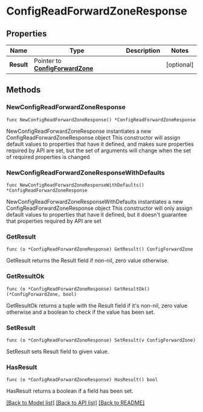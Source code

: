 # ConfigReadForwardZoneResponse

## Properties

Name | Type | Description | Notes
------------ | ------------- | ------------- | -------------
**Result** | Pointer to [**ConfigForwardZone**](ConfigForwardZone.md) |  | [optional] 

## Methods

### NewConfigReadForwardZoneResponse

`func NewConfigReadForwardZoneResponse() *ConfigReadForwardZoneResponse`

NewConfigReadForwardZoneResponse instantiates a new ConfigReadForwardZoneResponse object
This constructor will assign default values to properties that have it defined,
and makes sure properties required by API are set, but the set of arguments
will change when the set of required properties is changed

### NewConfigReadForwardZoneResponseWithDefaults

`func NewConfigReadForwardZoneResponseWithDefaults() *ConfigReadForwardZoneResponse`

NewConfigReadForwardZoneResponseWithDefaults instantiates a new ConfigReadForwardZoneResponse object
This constructor will only assign default values to properties that have it defined,
but it doesn't guarantee that properties required by API are set

### GetResult

`func (o *ConfigReadForwardZoneResponse) GetResult() ConfigForwardZone`

GetResult returns the Result field if non-nil, zero value otherwise.

### GetResultOk

`func (o *ConfigReadForwardZoneResponse) GetResultOk() (*ConfigForwardZone, bool)`

GetResultOk returns a tuple with the Result field if it's non-nil, zero value otherwise
and a boolean to check if the value has been set.

### SetResult

`func (o *ConfigReadForwardZoneResponse) SetResult(v ConfigForwardZone)`

SetResult sets Result field to given value.

### HasResult

`func (o *ConfigReadForwardZoneResponse) HasResult() bool`

HasResult returns a boolean if a field has been set.


[[Back to Model list]](../README.md#documentation-for-models) [[Back to API list]](../README.md#documentation-for-api-endpoints) [[Back to README]](../README.md)


